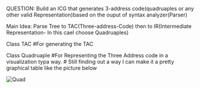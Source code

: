 QUESTION:
Build an ICG that generates 3-address code(quadruaples or any other valid Representation)based on the ouput of syntax analyzer(Parser) 

Main Idea: 
Parse Tree to TAC(Three-address-Code) then to IR(Intermediate Representation- In this caeI choose Quadruaples)

Class TAC 
    #For generating the TAC 

Class Quadruaple 
    #For Representing the Three Address code in a visualization typa way.
    # Still finding out a way I can make it a pretty graphical table like the picture below
    
    
![Quad](https://user-images.githubusercontent.com/70433606/166177699-f242e24a-069d-4f1c-94cb-4662dfa4b0d7.png)
